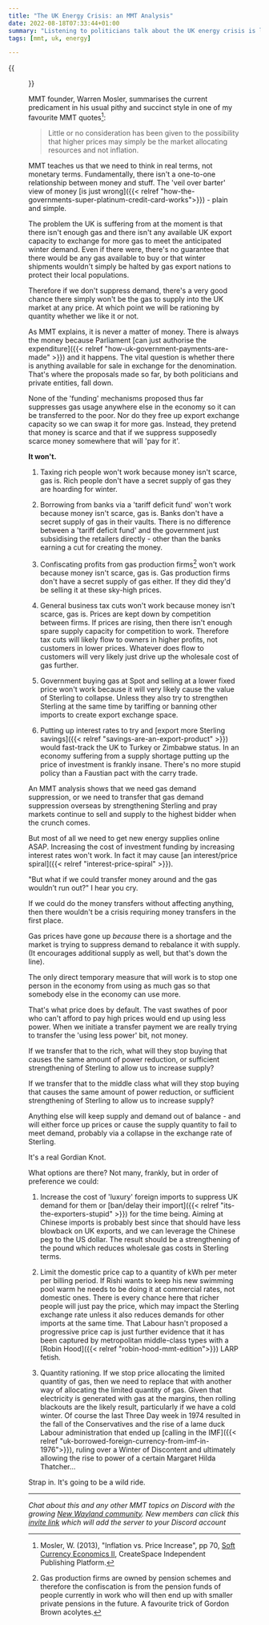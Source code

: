 ```yaml
---
title: "The UK Energy Crisis: an MMT Analysis"
date: 2022-08-18T07:33:44+01:00
summary: "Listening to politicians talk about the UK energy crisis is like watching bald men fighting over a comb. None of them get to the root cause - a shortage of natural gas. When you take an MMT view, that's where you start."
tags: [mmt, uk, energy]

---
```


{{<figure src="power-stations.jpeg" alt="Cloud powered power stations">}}

MMT founder, Warren Mosler, summarises the current predicament in his usual pithy and
succinct style in one of my favourite MMT quotes[^1]:

> Little or no consideration has been given to the possibility that higher
prices may simply be the market allocating resources and not inflation.

MMT teaches us that we need to think in real terms, not monetary
terms. Fundamentally, there isn't a one-to-one relationship between
money and stuff. The 'veil over barter' view of money [is just wrong]({{< relref "how-the-governments-super-platinum-credit-card-works">}}) -
plain and simple.

The problem the UK is suffering from at the moment is that there isn't
enough gas and there isn't any available UK export capacity to exchange
for more gas to meet the anticipated winter demand. Even if there were,
there's no guarantee that there would be any gas available to buy or
that winter shipments wouldn't simply be halted by gas export nations to
protect their local populations.

Therefore if we don't suppress demand, there's a very good
chance there simply won't be the gas to supply into the UK market at
any price. At which point we will be rationing by quantity whether we
like it or not.

As MMT explains, it is never a matter of money. There is always the
money because Parliament [can just authorise the expenditure]({{< relref "how-uk-government-payments-are-made" >}}) and it happens. The vital
question is whether there is anything available for sale in exchange
for the denomination. That's where the proposals made so far, by both
politicians and private entities, fall down.

None of the 'funding' mechanisms proposed thus far suppresses gas usage
anywhere else in the economy so it can be transferred to the poor. Nor
do they free up export exchange capacity so we can swap it for more gas. Instead,
they pretend that money is scarce and that if we suppress supposedly
scarce money somewhere that will 'pay for it'.

**It won't.**

1. Taxing rich people won't work because money isn't scarce, gas is. Rich
people don't have a secret supply of gas they are hoarding for winter.

2. Borrowing from banks via a 'tariff deficit fund' won't work because
money isn't scarce, gas is. Banks don't have a secret supply of gas in
their vaults. There is no difference between a 'tariff deficit fund'
and the government just subsidising the retailers directly - other than the banks
earning a cut for creating the money.

3. Confiscating profits from gas production firms[^2] won't work
because money isn't scarce, gas is. Gas production firms don't have a
secret supply of gas either. If they did they'd be selling it at these
sky-high prices.
  
4. General business tax cuts won't work because money isn't scarce, gas is.
Prices are kept down by competition between firms. If prices are rising, then
there isn't enough spare supply capacity for competition to work. Therefore tax cuts will 
likely flow to owners in higher profits, not customers in lower prices.
Whatever does flow to customers will very likely just drive up the wholesale cost of gas further. 

5. Government buying gas at Spot and selling at a lower fixed price won't
work because it will very likely cause the value of Sterling to collapse.
Unless they also try to strengthen Sterling at the same time by tariffing
or banning other imports to create export exchange space.

6. Putting up interest rates to try and [export more Sterling savings]({{< relref "savings-are-an-export-product" >}})
would fast-track the UK to Turkey or Zimbabwe status.  In an economy
suffering from a supply shortage putting up the price of investment is
frankly insane.  There's no more stupid policy than a Faustian pact with
the carry trade.

An MMT analysis shows that we need gas demand suppression, or we need to
transfer that gas demand suppression overseas by strengthening Sterling
and pray markets continue to sell and supply to the highest bidder when
the crunch comes.

But most of all we need to get new energy supplies online ASAP. Increasing the cost of investment funding by
increasing interest rates won't work. In fact it may cause [an interest/price spiral]({{< relref "interest-price-spiral" >}}). 

"But what if we could transfer money around and the gas wouldn’t run out?" I hear you cry.

If we could do the money transfers without affecting anything, then there wouldn't be a crisis
requiring money transfers in the first place.

Gas prices have gone up *because* there is a shortage and the
market is trying to suppress demand to rebalance it with supply. (It
encourages additional supply as well, but that's down the line).

The only direct temporary measure that will work is to stop one person
in the economy from using as much gas so that somebody else in the economy
can use more.

That's what price does by default. The vast swathes of poor who can't
afford to pay high prices would end up using less power. When we initiate
a transfer payment we are really trying to transfer the 'using less power'
bit, not money.

If we transfer that to the rich, what will they stop buying that causes
the same amount of power reduction, or sufficient strengthening of
Sterling to allow us to increase supply?

If we transfer that to the middle class what will they stop buying that
causes the same amount of power reduction, or sufficient strengthening
of Sterling to allow us to increase supply?

Anything else will keep supply and demand out of balance - and will
either force up prices or cause the supply quantity to fail to meet
demand, probably via a collapse in the exchange rate of Sterling.

It's a real Gordian Knot.

What options are there? Not many, frankly, but in order of preference we could:

1. Increase the cost of 'luxury' foreign imports to suppress UK demand for
them or [ban/delay their import]({{< relref "its-the-exporters-stupid" >}}) for the time being. Aiming at Chinese imports is probably best
since that should have less blowback on UK exports, and we can leverage
the Chinese peg to the US dollar. The result should be a strengthening
of the pound which reduces wholesale gas costs in Sterling terms.

2. Limit the domestic price cap to a quantity of kWh per meter per
billing period. If Rishi wants to keep his new swimming pool warm he
needs to be doing it at commercial rates, not domestic ones. There is
every chance here that richer people will just pay the price, which may
impact the Sterling exchange rate unless it also reduces demands for
other imports at the same time. That Labour hasn't proposed a progressive price cap is just
further evidence that it has been captured by metropolitan middle-class
types with a [Robin Hood]({{< relref "robin-hood-mmt-edition">}}) LARP fetish.

3. Quantity rationing. If we stop price allocating the limited quantity of
gas, then we need to replace that with another way of allocating the
limited quantity of gas. Given that electricity is generated
with gas at the margins, then rolling blackouts are the likely result,
particularly if we have a cold winter. Of course the last Three Day
week in 1974 resulted in the fall of the Conservatives
and the rise of a lame duck Labour administration that ended up [calling
in the IMF]({{< relref "uk-borrowed-foreign-currency-from-imf-in-1976">}}), ruling over a Winter of Discontent and ultimately allowing
the rise to power of a certain Margaret Hilda Thatcher...

Strap in. It's going to be a wild ride. 

[^1]: Mosler, W. (2013), "Inflation vs. Price Increase", pp 70, [Soft Currency Economics II](https://amzn.to/3c3HZzW), CreateSpace Independent Publishing Platform.

[^2]: Gas production firms are owned by pension schemes and therefore
the confiscation is from the pension funds of people currently in work
who will then end up with smaller private pensions in the future. A
favourite trick of Gordon Brown acolytes.

* * *

_Chat about this and any other MMT topics on Discord with the growing [New Wayland community](https://discord.com). New members can click this [invite link](https://discord.gg/JN6HKUd) which will add the server to your Discord account_
